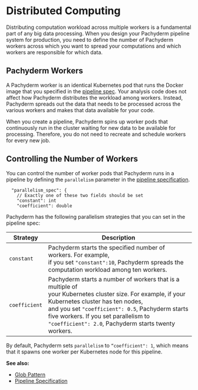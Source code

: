 # Distributed Computing

Distributing computation workload across multiple workers
is a fundamental part of any big data processing.
When you design your
Pachyderm pipeline system for production, you need to
define the number of Pachyderm workers across which you want
to spread your computations and which workers are responsible
for which data.

## Pachyderm Workers

A Pachyderm worker is an identical Kubernetes pod that runs
the Docker image that you specified in the
[pipeline spec](../reference/pipeline_spec.html). Your analysis code
does not affect how Pachyderm distributes the workload among workers.
Instead, Pachyderm spreads out the data that needs to be processed
across the various workers and makes that data available for your code.

When you create a pipeline, Pachyderm spins up worker pods that
continuously run in the cluster waiting for new data to be available
for processing. Therefore, you do not need to recreate and
schedule workers for every new job.

<!-- The following diagram shows how distributed computing works in
Pachyderm - TBA -->

## Controlling the Number of Workers

You can control the number of worker pods that Pachyderm runs in a
pipeline by defining the `parallelism` parameter in the
[pipeline specification](../reference/pipeline_spec.html).

```
  "parallelism_spec": {
    // Exactly one of these two fields should be set
    "constant": int
    "coefficient": double
```

Pachyderm has the following parallelism strategies that you
can set in the pipeline spec:

| Strategy       | Description        |
| -------------- | ------------------ |
| `constant`     | Pachyderm starts the specified number of workers. For example, <br> if you set `"constant":10`, Pachyderm spreads the computation workload among ten workers. |
| `coefficient`  | Pachyderm starts a number of workers that is a multiple of <br> your Kubernetes cluster size. For example, if your Kubernetes cluster has ten nodes, <br> and you set `"coefficient": 0.5`, Pachyderm starts five workers. If you set parallelism to `"coefficient": 2.0`, Pachyderm starts twenty workers. |

By default, Pachyderm sets `parallelism` to `“coefficient": 1`, which means
that it spawns one worker per Kubernetes node for this pipeline.

**See also:**

* [Glob Pattern](../datum/glob-pattern)
* [Pipeline Specification](../../reference/pipeline_spec)
